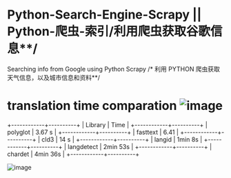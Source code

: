 # Python-Search-Engine-Scrapy || Python-爬虫-索引/利用爬虫获取谷歌信息**/
Searching info from Google using Python Scrapy /* 利用 PYTHON 爬虫获取天气信息，以及城市信息和资料**/
# translation time comparation ![image](https://user-images.githubusercontent.com/78581470/139840325-8d82c128-e9a9-45e6-ae03-8305753bbe3f.png)

+------------+----------+
| Library    | Time     |
+------------+----------+
| polyglot   | 3.67 s   |
+------------+----------+
| fasttext   | 6.41     |
+------------+----------+
| cld3       | 14 s     |
+------------+----------+
| langid     | 1min 8s  |
+------------+----------+
| langdetect | 2min 53s |
+------------+----------+
| chardet    | 4min 36s |
+------------+----------+

![image](https://user-images.githubusercontent.com/78581470/139837992-1a005f6b-f7cc-4b67-aa3c-d52f43a73c79.png)

